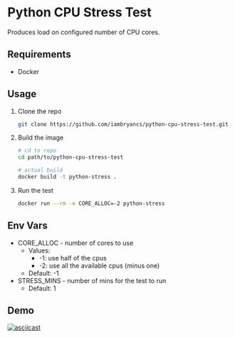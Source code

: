 # Python CPU Stress Test

Produces load on configured number of CPU cores.

## Requirements

- Docker

## Usage

1. Clone the repo
   ```sh
   git clone https://github.com/iambryancs/python-cpu-stress-test.git
   ```
2. Build the image

   ```sh
   # cd to repo
   cd path/to/python-cpu-stress-test

   # actual build
   docker build -t python-stress .
   ```

3. Run the test
   ```sh
   docker run --rm -e CORE_ALLOC=-2 python-stress
   ```

## Env Vars

- CORE_ALLOC - number of cores to use
  - Values:
    - -1: use half of the cpus
    - -2: use all the available cpus (minus one)
  - Default: -1
- STRESS_MINS - number of mins for the test to run
  - Default: 1

## Demo

[![asciicast](https://asciinema.org/a/hULCcsTiU3VevXhn0Y7VgcKct.svg)](https://asciinema.org/a/hULCcsTiU3VevXhn0Y7VgcKct)
